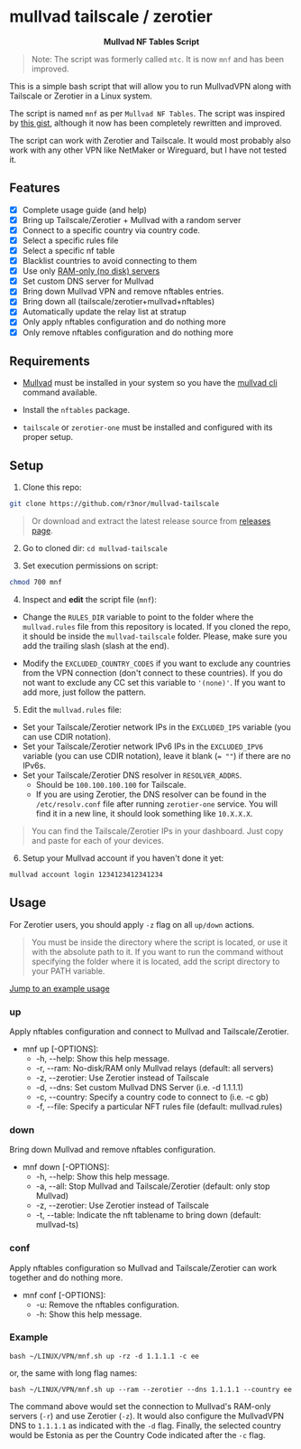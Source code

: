 # mullvad tailscale / zerotier
<p align="center"><b>Mullvad NF Tables Script</b></p>

> Note: The script was formerly called `mtc`. It is now `mnf` and has been improved.

This is a simple bash script that will allow you to run MullvadVPN along with Tailscale or Zerotier in a Linux system.

The script is named `mnf` as per `Mullvad NF Tables`. The script was inspired by [this gist](https://gist.github.com/1player/e9cadfef833d5eb5a23c30223f560147), although it now has been completely rewritten and improved.

The script can work with Zerotier and Tailscale. It would most probably also work with any other VPN like NetMaker or Wireguard, but I have not tested it.

## Features

- [x] Complete usage guide (and help)
- [x] Bring up Tailscale/Zerotier + Mullvad with a random server
- [x] Connect to a specific country via country code.
- [x] Select a specific rules file
- [x] Select a specific nf table
- [x] Blacklist countries to avoid connecting to them
- [x] Use only [RAM-only (no disk) servers](https://mullvad.net/en/blog/2022/8/1/expanding-diskless-infrastructure-to-more-locations-system-transparency-stboot/)
- [x] Set custom DNS server for Mullvad
- [x] Bring down Mullvad VPN and remove nftables entries.
- [x] Bring down all (tailscale/zerotier+mullvad+nftables)
- [x] Automatically update the relay list at stratup
- [x] Only apply nftables configuration and do nothing more
- [x] Only remove nftables configuration and do nothing more

## Requirements

- [Mullvad](https://mullvad.net/download/) must be installed in your system so you have the [mullvad cli](https://mullvad.net/en/help/how-use-mullvad-cli/) command available.

- Install the `nftables` package.

- `tailscale` or `zerotier-one` must be installed and configured with its proper setup.

## Setup

1. Clone this repo:

```bash
git clone https://github.com/r3nor/mullvad-tailscale
```

> Or download and extract the latest release source from [releases page](https://github.com/r3nor/mullvad-tailscale/releases).

2. Go to cloned dir: `cd mullvad-tailscale`

3. Set execution permissions on script:

```bash
chmod 700 mnf
```

4. Inspect and **edit** the script file (`mnf`):

- Change the `RULES_DIR` variable to point to the folder where the `mullvad.rules` file from this repository is located. If you cloned the repo, it should be inside the `mullvad-tailscale` folder. Please, make sure you add the trailing slash (slash at the end).

- Modify the `EXCLUDED_COUNTRY_CODES` if you want to exclude any countries from the VPN connection (don't connect to these countries). If you do not want to exclude any CC set this variable to `'(none)'`. If you want to add more, just follow the pattern.

5. Edit the `mullvad.rules` file:

- Set your Tailscale/Zerotier network IPs in the `EXCLUDED_IPS` variable (you can use CDIR notation). 
- Set your Tailscale/Zerotier network IPv6 IPs in the `EXCLUDED_IPV6` variable (you can use CDIR notation), leave it blank (`= ""`) if there are no IPv6s.
- Set your Tailscale/Zerotier DNS resolver in `RESOLVER_ADDRS`.
    - Should be `100.100.100.100` for Tailscale.
    - If you are using Zerotier, the DNS resolver can be found in the `/etc/resolv.conf` file after running `zerotier-one` service. You will find it in a new line, it should look something like `10.X.X.X`.

> You can find the Tailscale/Zerotier IPs in your dashboard. Just copy and paste for each of your devices.


6. Setup your Mullvad account if you haven't done it yet:

```bash
mullvad account login 1234123412341234
```

## Usage

For Zerotier users, you should apply `-z` flag on all `up/down` actions.

> You must be inside the directory where the script is located, or use it with the absolute path to it. If you want to run the command without specifying the folder where it is located, add the script directory to your PATH variable.

[Jump to an example usage](#usage)

### up
Apply nftables configuration and connect to Mullvad and Tailscale/Zerotier.

- mnf up [-OPTIONS]:
    - -h, --help:         Show this help message.
    - -r, --ram:          No-disk/RAM only Mullvad relays (default: all servers)
    - -z, --zerotier:     Use Zerotier instead of Tailscale
    - -d, --dns:          Set custom Mullvad DNS Server (i.e. -d 1.1.1.1)
    - -c, --country:      Specify a country code to connect to (i.e. -c gb)
    - -f, --file:         Specify a particular NFT rules file (default: mullvad.rules)

### down
Bring down Mullvad and remove nftables configuration.

- mnf down [-OPTIONS]:
    - -h, --help:         Show this help message.
    - -a, --all:          Stop Mullvad and Tailscale/Zerotier (default: only stop Mullvad)
    - -z, --zerotier:     Use Zerotier instead of Tailscale
    - -t, --table:        Indicate the nft tablename to bring down (default: mullvad-ts)

### conf
Apply nftables configuration so Mullvad and Tailscale/Zerotier can work together and do nothing more.

- mnf conf [-OPTIONS]:
    - -u: Remove the nftables configuration.
    - -h: Show this help message.
    
### Example

`bash ~/LINUX/VPN/mnf.sh up -rz -d 1.1.1.1 -c ee`

or, the same with long flag names:

`bash ~/LINUX/VPN/mnf.sh up --ram --zerotier --dns 1.1.1.1 --country ee`

The command above would set the connection to Mullvad's RAM-only servers (`-r`) and use Zerotier (`-z`). It would also configure the MullvadVPN DNS to `1.1.1.1` as indicated with the `-d` flag. Finally, the selected country would be Estonia as per the Country Code indicated after the `-c` flag.
